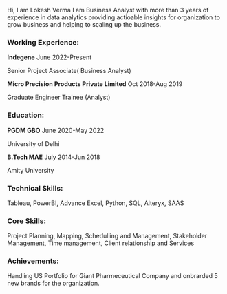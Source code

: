 Hi, I am Lokesh Verma
I am Business Analyst with more than 3 years of experience in data analytics providing actioable insights for organization to grow business and helping to scaling up the business.
### Working Experience: 
**Indegene**                                                  June 2022-Present

Senior Project Associate( Business Analyst)

**Micro Precision Products Private Limited**                  Oct 2018-Aug 2019

Graduate Engineer Trainee (Analyst)

### Education: 
**PGDM GBO**                                                  June 2020-May 2022

University of Delhi

**B.Tech MAE**                                                July 2014-Jun 2018

Amity University

### Technical Skills: 
Tableau, PowerBI, Advance Excel, Python, SQL, Alteryx, SAAS 
### Core Skills: 
Project Planning, Mapping, Schedulling and Management, Stakeholder Management, Time management, Client relationship and Services
### Achievements: 
Handling US Portfolio for Giant Pharmeceutical Company and onbrarded 5 new brands for the organization.

